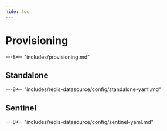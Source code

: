 ```yaml
---
hide: toc
---
```


# Provisioning

---8<-- "includes/provisioning.md"

## Standalone

---8<-- "includes/redis-datasource/config/standalone-yaml.md"

## Sentinel

---8<-- "includes/redis-datasource/config/sentinel-yaml.md"
